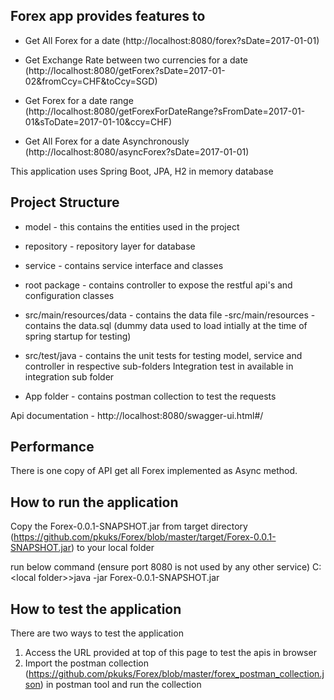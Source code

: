 
Forex app provides features to
-------------------------------
- Get All Forex for a date (http://localhost:8080/forex?sDate=2017-01-01)

- Get Exchange Rate between two currencies for a date (http://localhost:8080/getForex?sDate=2017-01-02&fromCcy=CHF&toCcy=SGD)

- Get Forex for a date range (http://localhost:8080/getForexForDateRange?sFromDate=2017-01-01&sToDate=2017-01-10&ccy=CHF)

- Get All Forex for a date Asynchronously (http://localhost:8080/asyncForex?sDate=2017-01-01)

This application uses Spring Boot, JPA, H2 in memory database

Project Structure
------------------

- model - this contains the entities used in the project
- repository - repository layer for database
- service - contains service interface and classes
- root package - contains controller to expose the restful api's and configuration classes

- src/main/resources/data - contains the data file 
-src/main/resources - contains the data.sql (dummy data used to load intially at the time of spring startup for testing)

- src/test/java - contains the unit tests for testing model, service and controller in respective sub-folders
Integration test in available in integration sub folder

- App folder - contains postman collection to test the requests

Api documentation - http://localhost:8080/swagger-ui.html#/

Performance
------------
There is one copy of API get all Forex implemented as Async method.


How to run the application
---------------------------
Copy the Forex-0.0.1-SNAPSHOT.jar from target directory (https://github.com/pkuks/Forex/blob/master/target/Forex-0.0.1-SNAPSHOT.jar) to your local folder

run below command (ensure port 8080 is not used by any other service)
C:\<local folder>>java -jar Forex-0.0.1-SNAPSHOT.jar

How to test the application
----------------------------
There are two ways to test the application

1) Access the URL provided at top of this page to test the apis in browser
2) Import the postman collection (https://github.com/pkuks/Forex/blob/master/forex_postman_collection.json) in postman tool and run the collection
